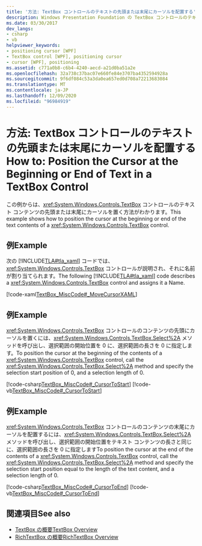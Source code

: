 ```yaml
---
title: '方法: TextBox コントロールのテキストの先頭または末尾にカーソルを配置する'
description: Windows Presentation Foundation の TextBox コントロールのテキスト コンテンツの先頭または末尾にカーソルを配置する方法について学習します。
ms.date: 03/30/2017
dev_langs:
- csharp
- vb
helpviewer_keywords:
- positioning cursor [WPF]
- TextBox control [WPF], positioning cursor
- cursor [WPF], positioning
ms.assetid: c771a0b8-c6b4-4240-aecd-a21d0ba51a2e
ms.openlocfilehash: 32a738c37bac07e660fe84e3707ba4352594928a
ms.sourcegitcommit: 9f6df084c53a3da0ea657ed0d708a72213683084
ms.translationtype: MT
ms.contentlocale: ja-JP
ms.lasthandoff: 12/09/2020
ms.locfileid: "96984919"
---
```

# <a name="how-to-position-the-cursor-at-the-beginning-or-end-of-text-in-a-textbox-control"></a><span data-ttu-id="51657-103">方法: TextBox コントロールのテキストの先頭または末尾にカーソルを配置する</span><span class="sxs-lookup"><span data-stu-id="51657-103">How to: Position the Cursor at the Beginning or End of Text in a TextBox Control</span></span>
<span data-ttu-id="51657-104">この例からは、<xref:System.Windows.Controls.TextBox> コントロールのテキスト コンテンツの先頭または末尾にカーソルを置く方法がわかります。</span><span class="sxs-lookup"><span data-stu-id="51657-104">This example shows how to position the cursor at the beginning or end of the text contents of a <xref:System.Windows.Controls.TextBox> control.</span></span>  
  
## <a name="example"></a><span data-ttu-id="51657-105">例</span><span class="sxs-lookup"><span data-stu-id="51657-105">Example</span></span>  
 <span data-ttu-id="51657-106">次の [!INCLUDE[TLA#tla_xaml](../../../includes/tlasharptla-xaml-md.md)] コードでは、<xref:System.Windows.Controls.TextBox> コントロールが説明され、それに名前が割り当てられます。</span><span class="sxs-lookup"><span data-stu-id="51657-106">The following [!INCLUDE[TLA#tla_xaml](../../../includes/tlasharptla-xaml-md.md)] code describes a <xref:System.Windows.Controls.TextBox> control and assigns it a Name.</span></span>  
  
 [!code-xaml[TextBox_MiscCode#_MoveCursorXAML](~/samples/snippets/csharp/VS_Snippets_Wpf/TextBox_MiscCode/CSharp/Window1.xaml#_movecursorxaml)]  
  
## <a name="example"></a><span data-ttu-id="51657-107">例</span><span class="sxs-lookup"><span data-stu-id="51657-107">Example</span></span>  
 <span data-ttu-id="51657-108"><xref:System.Windows.Controls.TextBox> コントロールのコンテンツの先頭にカーソルを置くには、<xref:System.Windows.Controls.TextBox.Select%2A> メソッドを呼び出し、選択範囲の開始位置を 0 に、選択範囲の長さを 0 に指定します。</span><span class="sxs-lookup"><span data-stu-id="51657-108">To position the cursor at the beginning of the contents of a <xref:System.Windows.Controls.TextBox> control, call the <xref:System.Windows.Controls.TextBox.Select%2A> method and specify the selection start position of 0, and a selection length of 0.</span></span>  
  
 [!code-csharp[TextBox_MiscCode#_CursorToStart](~/samples/snippets/csharp/VS_Snippets_Wpf/TextBox_MiscCode/CSharp/Window1.xaml.cs#_cursortostart)]
 [!code-vb[TextBox_MiscCode#_CursorToStart](~/samples/snippets/visualbasic/VS_Snippets_Wpf/TextBox_MiscCode/VisualBasic/Window1.xaml.vb#_cursortostart)]  
  
## <a name="example"></a><span data-ttu-id="51657-109">例</span><span class="sxs-lookup"><span data-stu-id="51657-109">Example</span></span>  
 <span data-ttu-id="51657-110"><xref:System.Windows.Controls.TextBox> コントロールのコンテンツの末尾にカーソルを配置するには、<xref:System.Windows.Controls.TextBox.Select%2A> メソッドを呼び出し、選択範囲の開始位置をテキスト コンテンツの長さと同じに、選択範囲の長さを 0 に指定します</span><span class="sxs-lookup"><span data-stu-id="51657-110">To position the cursor at the end of the contents of a <xref:System.Windows.Controls.TextBox> control, call the <xref:System.Windows.Controls.TextBox.Select%2A> method and specify the selection start position equal to the  length of the text content, and a selection length of 0.</span></span>  
  
 [!code-csharp[TextBox_MiscCode#_CursorToEnd](~/samples/snippets/csharp/VS_Snippets_Wpf/TextBox_MiscCode/CSharp/Window1.xaml.cs#_cursortoend)]
 [!code-vb[TextBox_MiscCode#_CursorToEnd](~/samples/snippets/visualbasic/VS_Snippets_Wpf/TextBox_MiscCode/VisualBasic/Window1.xaml.vb#_cursortoend)]  
  
## <a name="see-also"></a><span data-ttu-id="51657-111">関連項目</span><span class="sxs-lookup"><span data-stu-id="51657-111">See also</span></span>

- [<span data-ttu-id="51657-112">TextBox の概要</span><span class="sxs-lookup"><span data-stu-id="51657-112">TextBox Overview</span></span>](textbox-overview.md)
- [<span data-ttu-id="51657-113">RichTextBox の概要</span><span class="sxs-lookup"><span data-stu-id="51657-113">RichTextBox Overview</span></span>](richtextbox-overview.md)
